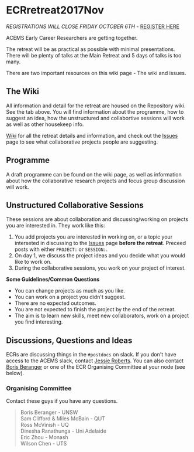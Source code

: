 # ECRretreat2017Nov

*REGISTRATIONS WILL CLOSE FRIDAY OCTOBER 6TH* - [REGISTER HERE](https://www.eventbrite.com/myevent?eid=37026340782)   

ACEMS Early Career Researchers are getting together.

The retreat will be as practical as possible with minimal presentations. There will be plenty of talks at the Main Retreat and 5 days of talks is too many.

There are two important resources on this wiki page - The wiki and issues. 

## The Wiki 
All information and detail for the retreat are housed on the Repository wiki. See the tab above. You will find information about the programme, how to suggest an idea, how the unstructured and collabortive sessions will work as well as other housekeep info. 

[Wiki](https://github.com/ACEMS/ECRretreat2017Nov/wiki) for all the retreat details and information, and check out the [Issues](https://github.com/ACEMS/ECRretreat2017Nov/issues) page to see what collaborative projects people are suggesting. 
   

## Programme
A draft programme can be found on the wiki page, as well as information about how the collaborative research projects and focus group discussion will work. 
   
   
## Unstructured Collaborative Sessions
These sessions are about collaboration and discussing/working on projects you are interested in. They work like this: 
1. You add projects you are interested in working on, or a topic your interseted in discussing to the [Issues](https://github.com/ACEMS/ECRretreat2017Nov/issues) page **before the retreat**. Preceed posts with either `PROJECT:` or `SESSION:`.   
2. On day 1, we discuss the project ideas and you decide what you would like to work on.
3. During the collaborative sessions, you work on your project of interest. 


**Some Guidelines/Common Questions** 
* You can change projects as much as you like. 
* You can work on a project you didn't suggest.
* There are no expected outcomes.
* You are not expected to finish the project by the end of the retreat. 
* The aim is to learn new skills, meet new collaborators, work on a project you find interesting. 

## Discussions, Questions and Ideas

ECRs are discussing things in the `#postdocs` on slack.  If you don't have access to the ACEMS slack, contact [Jessie Roberts](https://acems.org.au/our-people/jessie-roberts). You can also contact [Boris Beranger](https://acems.org.au/our-people/boris-beranger) or one of the ECR Organising Committee at your node (see below). 



### Organising Committee 
Contact these guys if you have any questions. 

 > Boris Beranger - UNSW     
 > Sam Clifford & Miles McBain - QUT    
 > Ross McVinish - UQ   
 > Dinesha Ranathunga - Uni Adelaide    
 > Eric Zhou - Monash    
 > Wilson Chen - UTS   




